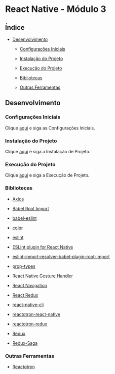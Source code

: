 # React Native - Módulo 3

## Índice

- [Desenvolvimento](#desenvolvimento)

  - [Configurações Iniciais](#configurações-iniciais)

  - [Instalação do Projeto](#instalação-do-projeto)

  - [Execução do Projeto](#execução-do-projeto)

  - [Bibliotecas](#bibliotecas)

  - [Outras Ferramentas](#outras-ferramentas)

## Desenvolvimento

### Configurações Iniciais

Clique [aqui](https://github.com/osvaldokalvaitir/projects-settings/blob/master/README.md) e siga as Configurações Iniciais.

### Instalação do Projeto

Clique [aqui](https://github.com/osvaldokalvaitir/projects-settings/blob/master/nodejs/nodejs.md) e siga a Instalação de Projeto.

### Execução do Projeto

Clique [aqui](https://github.com/osvaldokalvaitir/projects-settings/blob/master/nodejs/libs/react-native-cli.md) e siga a Execução de Projeto.

### Bibliotecas

- [Axios](https://github.com/osvaldokalvaitir/projects-settings/blob/master/nodejs/libs/axios.md)

- [Babel Root Import](https://github.com/osvaldokalvaitir/projects-settings/blob/master/nodejs/libs/babel-plugin-root-import.md)

- [babel-eslint](https://github.com/osvaldokalvaitir/projects-settings/blob/master/nodejs/libs/babel-eslint.md)

- [color](https://github.com/osvaldokalvaitir/projects-settings/blob/master/nodejs/libs/color.md)

- [eslint](https://github.com/osvaldokalvaitir/projects-settings/blob/master/nodejs/libs/eslint.md)

- [ESLint plugin for React Native](https://github.com/osvaldokalvaitir/projects-settings/blob/master/nodejs/libs/eslint-plugin-react-native.md)

- [eslint-import-resolver-babel-plugin-root-import](https://github.com/osvaldokalvaitir/projects-settings/blob/master/nodejs/libs/eslint-import-resolver-babel-plugin-root-import.md)

- [prop-types](https://github.com/osvaldokalvaitir/projects-settings/blob/master/nodejs/libs/prop-types.md)

- [React Native Gesture Handler](https://github.com/osvaldokalvaitir/projects-settings/blob/master/nodejs/libs/react-native-gesture-handler.md)

- [React Navigation](https://github.com/osvaldokalvaitir/projects-settings/blob/master/nodejs/libs/react-navigation.md)

- [React Redux](https://github.com/osvaldokalvaitir/projects-settings/blob/master/nodejs/libs/react-redux.md)

- [react-native-cli](https://github.com/osvaldokalvaitir/projects-settings/blob/master/nodejs/libs/react-native-cli.md)

- [reactotron-react-native](https://github.com/osvaldokalvaitir/projects-settings/blob/master/nodejs/libs/reactotron-react-native.md)

- [reactotron-redux](https://github.com/osvaldokalvaitir/projects-settings/blob/master/nodejs/libs/reactotron-redux.md)

- [Redux](https://github.com/osvaldokalvaitir/projects-settings/blob/master/nodejs/libs/redux.md)

- [Redux-Saga](https://github.com/osvaldokalvaitir/projects-settings/blob/master/nodejs/libs/redux-saga.md)

### Outras Ferramentas

- [Reactotron](https://github.com/osvaldokalvaitir/projects-settings/blob/master/inspector/reactotron.md)
